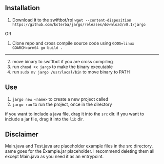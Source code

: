## Installation
1. Download it to the swiftbot/rpi ``wget --content-disposition https://github.com/koterba/jargo/releases/download/v0.1/jargo``

OR

1. Clone repo and cross compile source code using ``GOOS=linux GOARCH=arm64 go build .``

---

2. move binary to swiftbot if you are cross compiling
3. run ``chmod +x jargo`` to make the binary executable
4. run ``sudo mv jargo /usr/local/bin`` to move binary to PATH

## Use

1. ``jargo new <name>`` to create a new project called <name>
2. ``jargo run`` to run the project, once in the directory

if you want to include a java file, drag it into the ``src`` dir.
if you want to include a jar file, drag it into the ``lib`` dir.

## Disclaimer

Main.java and Test.java are placeholder example files in the src directory, same goes for the Example.jar placeholder. I recommend deleting them all except Main.java as you need it as an entrypoint.
